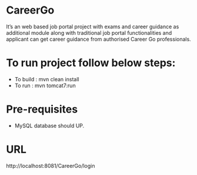 # CareerGo
It’s an web based job portal project with exams and career guidance as additional module along with traditional job portal functionalities and applicant can get career guidance from authorised Career Go professionals.

# To run project follow below steps:
- To build : mvn clean install
- To run : mvn tomcat7:run

# Pre-requisites
- MySQL database should UP.

# URL
http://localhost:8081/CareerGo/login
